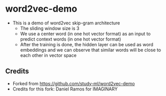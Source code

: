 # word2vec-demo

- This is a demo of word2vec skip-gram architecture
  - The sliding window size is 3
  - We use a center word (in one hot vector format) as an input to predict context words (in one hot vector format)
  - After the training is done, the hidden layer can be used as word embeddings and we can observe that similar words will be close to each other in vector space

## Credits

- Forked from https://github.com/study-ml/word2vec-demo
- Credits for this fork: Daniel Ramos for IMAGINARY
